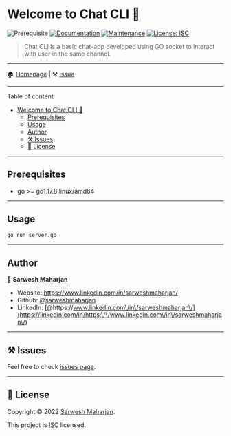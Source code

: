# Welcome to Chat CLI 👋
![Prerequisite](https://img.shields.io/badge/go-%3E%3D%20go1.17.8%20linux%2Famd64-blue.svg)
[![Documentation](https://img.shields.io/badge/documentation-yes-brightgreen.svg)](https://github.com/leapfrog-training/go-chat#readme)
[![Maintenance](https://img.shields.io/badge/Maintained%3F-yes-green.svg)](https://github.com/leapfrog-training/go-chat/graphs/commit-activity)
[![License: ISC](https://img.shields.io/github/license/sarweshmaharjan/to-do)](https://github.com/leapfrog-training/go-chat/blob/master/LICENSE)

> Chat CLI is a basic chat-app developed using GO socket to interact with user in the same channel.

---

🏠 [Homepage](https://github.com/leapfrog-training/go-chat#readme) | ⚒️ [Issue](https://github.com/leapfrog-training/go-chat/issues)

---

Table of content
- [Welcome to Chat CLI 👋](#welcome-to-chat-cli-)
  - [Prerequisites](#prerequisites)
  - [Usage](#usage)
  - [Author](#author)
  - [⚒️ Issues](#️-issues)
  - [📝 License](#-license)
  
---
## Prerequisites

- go >= go1.17.8 linux/amd64
  
---
## Usage

```sh
go run server.go
```
---
## Author

👤 **Sarwesh Maharjan**

* Website: https://www.linkedin.com/in/sarweshmaharjan/
* Github: [@sarweshmaharjan](https://github.com/sarweshmaharjan)
* LinkedIn: [@https:\/\/www.linkedin.com\/in\/sarweshmaharjan\/](https://linkedin.com/in/https:\/\/www.linkedin.com\/in\/sarweshmaharjan\/)
  
---
## ⚒️ Issues

Feel free to check [issues page](https://github.com/leapfrog-training/go-chat/issues). 

---
## 📝 License

Copyright © 2022 [Sarwesh Maharjan](https://github.com/sarweshmaharjan).

This project is [ISC](https://github.com/leapfrog-training/go-chat/blob/master/LICENSE) licensed.